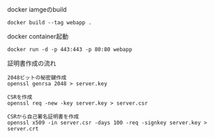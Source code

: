 docker iamgeのbuild
```
docker build --tag webapp .
```

docker container起動
```
docker run -d -p 443:443 -p 80:80 webapp
```

証明書作成の流れ
```
2048ビットの秘密鍵作成
openssl genrsa 2048 > server.key

CSRを作成
openssl req -new -key server.key > server.csr

CSRから自己署名証明書を作成
openssl x509 -in server.csr -days 100 -req -signkey server.key > server.crt
```